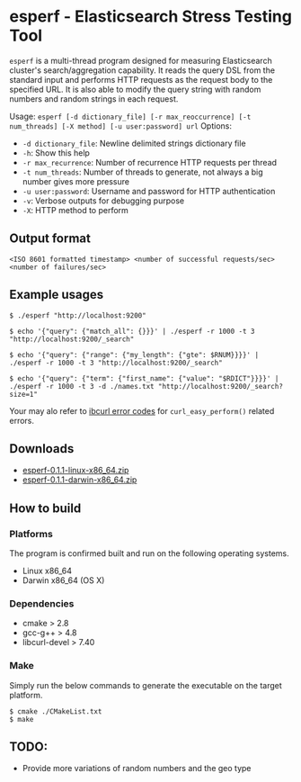 # esperf - Elasticsearch Stress Testing Tool 

`esperf` is a multi-thread program designed for measuring Elasticsearch cluster's search/aggregation capability.
It reads the query DSL from the standard input and performs HTTP requests as the request body to the specified URL.
It is also able to modify the query string with random numbers and random strings in each request.

Usage: `esperf [-d dictionary_file] [-r max_reoccurrence] [-t num_threads] [-X method] [-u user:password] url`
Options:
- `-d dictionary_file`: Newline delimited strings dictionary file 
- `-h`: Show this help
- `-r max_recurrence`: Number of recurrence HTTP requests per thread
- `-t num_threads`: Number of threads to generate, not always a big number gives more pressure
- `-u user:password`: Username and password for HTTP authentication 
- `-v`: Verbose outputs for debugging purpose
- `-X`: HTTP method to perform

## Output format

    <ISO 8601 formatted timestamp> <number of successful requests/sec> <number of failures/sec>

## Example usages

    $ ./esperf "http://localhost:9200"

    $ echo '{"query": {"match_all": {}}}' | ./esperf -r 1000 -t 3 "http://localhost:9200/_search"
    
    $ echo '{"query": {"range": {"my_length": {"gte": $RNUM}}}}' |  ./esperf -r 1000 -t 3 "http://localhost:9200/_search"
    
    $ echo '{"query": {"term": {"first_name": {"value": "$RDICT"}}}}' | ./esperf -r 1000 -t 3 -d ./names.txt "http://localhost:9200/_search?size=1"

Your may alo refer to [ibcurl error codes](https://curl.haxx.se/libcurl/c/libcurl-errors.html) for `curl_easy_perform()` related errors.

## Downloads

- [esperf-0.1.1-linux-x86_64.zip](https://github.com/kosho/esperf/releases/download/0.1.0/esperf-0.1.1-darwin-x86_64.zip)
- [esperf-0.1.1-darwin-x86_64.zip](https://github.com/kosho/esperf/releases/download/0.1.0/esperf-0.1.1-linux-x86_64.zip)

## How to build

### Platforms

The program is confirmed built and run on the following operating systems.

- Linux x86_64
- Darwin x86_64 (OS X)

### Dependencies

- cmake > 2.8
- gcc-g++ > 4.8
- libcurl-devel > 7.40

### Make

Simply run the below commands to generate the executable on the target platform.

    $ cmake ./CMakeList.txt
    $ make

## TODO:

- Provide more variations of random numbers and the geo type
